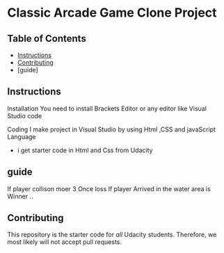 # Classic Arcade Game Clone Project

## Table of Contents

- [Instructions](#instructions)
- [Contributing](#contributing)
- [guide]
## Instructions

Installation
You need to install Brackets Editor or any editor like Visual Studio code

Coding
I make project in Visual Studio by using Html ,CSS and javaScript Language

- i get starter code in Html and Css from Udacity

## guide
If player collison moer 3 Once loss
If player Arrived in the water area is Winner ..
## Contributing

This repository is the starter code for _all_ Udacity students. Therefore, we most likely will not accept pull requests.
